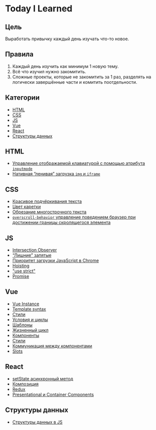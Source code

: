 <!-- omit in toc -->
# Today I Learned

<!-- omit in toc -->
## Цель

Выработать привычку каждый день изучать что-то новое.

<!-- omit in toc -->
## Правила

1. Каждый день изучить как минимум 1 новую тему.
2. Всё что изучил нужно закомитить.
3. Сложные проекты, которые не закомитить за 1 раз, разделять на логически завершённые части и комитить поотдельности.

<!-- omit in toc -->
## Категории

- [HTML](#html)
- [CSS](#css)
- [JS](#js)
- [Vue](#vue)
- [React](#react)
- [Структуры данных](#структуры-данных)

## HTML

- [Управление отображаемой клавиатурой с помощью атрибута `inputmode`](https://github.com/Skandar/TIL/blob/master/html/inputmode.md)
- [Нативная “ленивая” загрузка `img` и `iframe`](https://github.com/Skandar/TIL/blob/master/html/loading.md)

## CSS

- [Красивое подчёркивания текста](https://github.com/Skandar/TIL/blob/master/css/underline-decoration.md)
- [Цвет каретки](https://github.com/Skandar/TIL/blob/master/css/caret-color.md)
- [Обрезание многострочного текста](https://github.com/Skandar/TIL/blob/master/css/line-clamp.md)
- [`overscroll-behavior` управление поведением браузер при достижении границы скролящегося элемента](https://github.com/Skandar/TIL/blob/master/css/overscroll-behavior.md)

## JS

- [Intersection Observer](https://github.com/Skandar/TIL/blob/master/js/intersection-observer.md)
- [“Лишние” запятые](https://github.com/Skandar/TIL/blob/master/js/trailing-commas.md)
- [Приоритет загрузки JavaScript в Chrome](https://github.com/Skandar/TIL/blob/master/js/js-loading-priorities.md)
- [Hoisting](https://github.com/Skandar/TIL/blob/master/js/hoisting.md)
- ["use strict"](./js/use-strict.md)
- [Promise](./js/promise.md)

## Vue

- [Vue Instance](https://github.com/Skandar/TIL/blob/master/vue/methods-computed-watch.md)
- [Template syntax](https://github.com/Skandar/TIL/blob/master/vue/template-syntax.md)
- [Cтили](https://github.com/Skandar/TIL/blob/master/vue/styling.md)
- [Условия и циклы](https://github.com/Skandar/TIL/blob/master/vue/conditions-and-loops.md)
- [Шаблоны](https://github.com/Skandar/TIL/blob/master/vue/template.md)
- [Жизненный цикл](https://github.com/Skandar/TIL/blob/master/vue/vue-instance.md)
- [Компоненты](https://github.com/Skandar/TIL/blob/master/vue/components.md)
- [Стили](https://github.com/Skandar/TIL/blob/master/vue/style.md)
- [Коммуникация между компонентами](https://github.com/Skandar/TIL/blob/master/vue/components-communication.md)
- [Slots](https://github.com/Skandar/TIL/blob/master/vue/slots.md)

## React

- [setState асинхронный метод](https://github.com/Skandar/TIL/blob/master/react/setState-is-async-method.md)
- [Композиция](https://github.com/Skandar/TIL/blob/master/react/composition.md)
- [Redux](https://github.com/Skandar/TIL/blob/master/react/redux.md)
- [Presentational и Container Components](https://github.com/Skandar/TIL/blob/master/react/presentational-and-container-components.md)

## Структуры данных

- [Структуры данных в JS](https://github.com/Skandar/TIL/blob/master/data-structures/data-structures-in-js.md)

